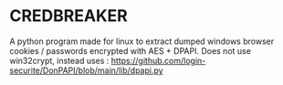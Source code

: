 # CREDBREAKER
A python program made for linux to extract dumped windows browser cookies / passwords encrypted with AES + DPAPI. Does not use win32crypt, instead uses : https://github.com/login-securite/DonPAPI/blob/main/lib/dpapi.py